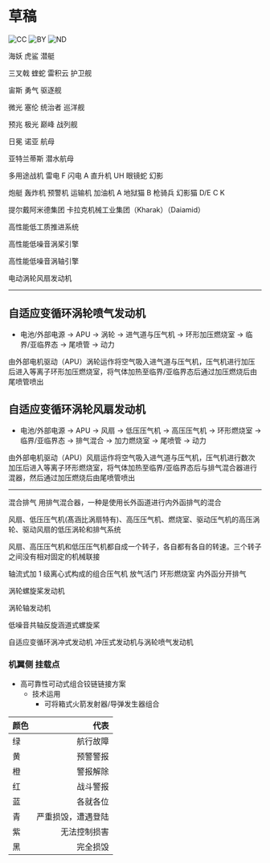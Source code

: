 # 草稿

![CC](https://mirrors.creativecommons.org/presskit/icons/cc.svg) ![BY](https://mirrors.creativecommons.org/presskit/icons/by.svg) ![ND](https://mirrors.creativecommons.org/presskit/icons/nd.svg)

海妖 虎鲨 潜艇

三叉戟 蝰蛇 雷积云 护卫舰

宙斯 勇气 驱逐舰

微光 塞伦 统治者 巡洋舰

预兆 极光 巅峰 战列舰

日冕 诺亚 航母

亚特兰蒂斯 潜水航母

多用途战机
雷电 F
闪电 A
直升机
UH 眼镜蛇
幻影

炮艇 轰炸机 预警机 运输机 加油机
A 地狱猫
B 枪骑兵
幻影猫
D/E C K

提尔戴阿米德集团 卡拉克机械工业集团（Kharak）（Daiamid）

高性能低工质推进系统

高性能低噪音涡桨引擎

高性能低噪音涡轴引擎

电动涡轮风扇发动机

---

## 自适应变循环涡轮喷气发动机

- 电池/外部电源 -> APU -> 涡轮 -> 进气道与压气机 -> 环形加压燃烧室 -> 临界/亚临界态 -> 尾喷管 -> 动力

由外部电机驱动（APU）涡轮运作将空气吸入进气道与压气机，压气机进行加压后进入等离子环形加压燃烧室，将气体加热至临界/亚临界态后通过加压燃烧后由尾喷管喷出

## 自适应变循环涡轮风扇发动机

- 电池/外部电源 -> APU -> 风扇 -> 低压压气机 -> 高压压气机 -> 环形燃烧室 -> 临界/亚临界态 -> 排气混合 -> 加力燃烧室 -> 尾喷管 -> 动力

由外部电机驱动（APU）风扇运作将空气吸入进气道与压气机，压气机进行数次加压后进入等离子环形燃烧室，将气体加热至临界/亚临界态后与排气混合器进行混器，然后通过加压燃烧后由尾喷管喷出

---

混合排气
用排气混合器，一种是使用长外函道进行内外函排气的混合

风扇、低压压气机(髙涵比涡扇特有)、高压压气机、燃烧室、驱动压气机的高压涡轮、驱动风扇的低压涡轮和排气系统

风扇、高压压气机和低压压气机都自成一个转子，各自都有各自的转速。三个转子之间没有相对固定的机械联接

轴流式加 1 级离心式构成的组合压气机
放气活门
环形燃烧室
内外函分开排气

涡轮螺旋桨发动机

涡轮轴发动机

低噪音共轴反旋涵道式螺旋桨

自适应变循环涡冲式发动机
冲压式发动机与涡轮喷气发动机

### 机翼侧 挂载点

- 高可靠性可动式组合铰链链接方案
  - 技术运用
    - 可将箱式火箭发射器/导弹发生器组合

| 颜色 |               代表 |
| :--- | -----------------: |
| 绿   |           航行故障 |
| 黄   |           预警警报 |
| 橙   |           警报解除 |
| 红   |           战斗警报 |
| 蓝   |           各就各位 |
| 青   | 严重损毁，遭遇登陆 |
| 紫   |       无法控制损害 |
| 黑   |           完全损毁 |
